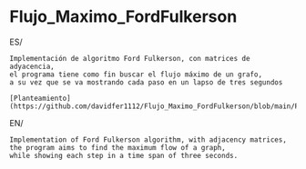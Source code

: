 # Flujo_Maximo_FordFulkerson

ES/
  
    Implementación de algoritmo Ford Fulkerson, con matrices de adyacencia, 
    el programa tiene como fin buscar el flujo máximo de un grafo, 
    a su vez que se va mostrando cada paso en un lapso de tres segundos

    [Planteamiento](https://github.com/davidfer1112/Flujo_Maximo_FordFulkerson/blob/main/Planteamiento%20algoritmo%20flujo%20ma%CC%81ximo.pdf)

EN/

    Implementation of Ford Fulkerson algorithm, with adjacency matrices,
    the program aims to find the maximum flow of a graph, 
    while showing each step in a time span of three seconds.
  

